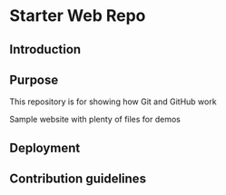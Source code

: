 # Starter Web Repo

## Introduction

## Purpose
This repository is for showing how Git and GitHub work

Sample website with plenty of files for demos

## Deployment

## Contribution guidelines